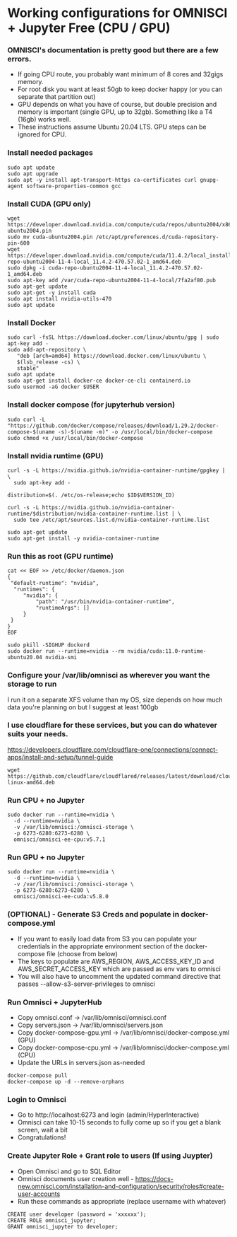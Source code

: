 # Working configurations for OMNISCI + Jupyter Free (CPU / GPU)

### OMNISCI's documentation is pretty good but there are a few errors.

- If going CPU route, you probably want minimum of 8 cores and 32gigs memory.
- For root disk you want at least 50gb to keep docker happy (or you can separate that partition out)
- GPU depends on what you have of course, but double precision and memory is important (single GPU, up to 32gb). Something like a T4 (16gb) works well.
- These instructions assume Ubuntu 20.04 LTS. GPU steps can be ignored for CPU.


### Install needed packages
```
sudo apt update
sudo apt upgrade
sudo apt -y install apt-transport-https ca-certificates curl gnupg-agent software-properties-common gcc
```

### Install CUDA (GPU only)
```
wget https://developer.download.nvidia.com/compute/cuda/repos/ubuntu2004/x86_64/cuda-ubuntu2004.pin
sudo mv cuda-ubuntu2004.pin /etc/apt/preferences.d/cuda-repository-pin-600
wget https://developer.download.nvidia.com/compute/cuda/11.4.2/local_installers/cuda-repo-ubuntu2004-11-4-local_11.4.2-470.57.02-1_amd64.deb
sudo dpkg -i cuda-repo-ubuntu2004-11-4-local_11.4.2-470.57.02-1_amd64.deb
sudo apt-key add /var/cuda-repo-ubuntu2004-11-4-local/7fa2af80.pub
sudo apt-get update
sudo apt-get -y install cuda
sudo apt install nvidia-utils-470
sudo apt update
```

### Install Docker
```
sudo curl -fsSL https://download.docker.com/linux/ubuntu/gpg | sudo apt-key add -
sudo add-apt-repository \
   "deb [arch=amd64] https://download.docker.com/linux/ubuntu \
   $(lsb_release -cs) \
   stable"
sudo apt update
sudo apt-get install docker-ce docker-ce-cli containerd.io
sudo usermod -aG docker $USER
```


### Install docker compose (for jupyterhub version)
```
sudo curl -L "https://github.com/docker/compose/releases/download/1.29.2/docker-compose-$(uname -s)-$(uname -m)" -o /usr/local/bin/docker-compose
sudo chmod +x /usr/local/bin/docker-compose
```


### Install nvidia runtime (GPU)
```
curl -s -L https://nvidia.github.io/nvidia-container-runtime/gpgkey | \
  sudo apt-key add -  

distribution=$(. /etc/os-release;echo $ID$VERSION_ID)

curl -s -L https://nvidia.github.io/nvidia-container-runtime/$distribution/nvidia-container-runtime.list | \
  sudo tee /etc/apt/sources.list.d/nvidia-container-runtime.list

sudo apt-get update
sudo apt-get install -y nvidia-container-runtime
```

### Run this as root (GPU runtime)
```
cat << EOF >> /etc/docker/daemon.json
{
 "default-runtime": "nvidia",
  "runtimes": {
     "nvidia": {
         "path": "/usr/bin/nvidia-container-runtime",
         "runtimeArgs": []
     }
 }
}
EOF

sudo pkill -SIGHUP dockerd
sudo docker run --runtime=nvidia --rm nvidia/cuda:11.0-runtime-ubuntu20.04 nvidia-smi
```

### Configure your /var/lib/omnisci as wherever you want the storage to run
I run it on a separate XFS volume than my OS, size depends on how much data you're planning on but I suggest at least 100gb


### I use cloudflare for these services, but you can do whatever suits your needs.
https://developers.cloudflare.com/cloudflare-one/connections/connect-apps/install-and-setup/tunnel-guide

```
wget https://github.com/cloudflare/cloudflared/releases/latest/download/cloudflared-linux-amd64.deb
```


### Run CPU + no Jupyter
```
sudo docker run --runtime=nvidia \
  -d --runtime=nvidia \
  -v /var/lib/omnisci:/omnisci-storage \
  -p 6273-6280:6273-6280 \
  omnisci/omnisci-ee-cpu:v5.7.1
```


### Run GPU + no Jupyter
```
sudo docker run --runtime=nvidia \
  -d --runtime=nvidia \
  -v /var/lib/omnisci:/omnisci-storage \
  -p 6273-6280:6273-6280 \
  omnisci/omnisci-ee-cuda:v5.8.0
```


### (OPTIONAL) - Generate S3 Creds and populate in docker-compose.yml
- If you want to easily load data from S3 you can populate your credentials in the appropriate environment section of the docker-compose file (choose from below)
- The keys to populate are AWS_REGION, AWS_ACCESS_KEY_ID and AWS_SECRET_ACCESS_KEY which are passed as env vars to omnisci
- You will also have to uncomment the updated command directive that passes --allow-s3-server-privileges to omnisci


### Run Omnisci + JupyterHub
- Copy omnisci.conf -> /var/lib/omnisci/omnisci.conf
- Copy servers.json -> /var/lib/omnisci/servers.json
- Copy docker-compose-gpu.yml -> /var/lib/omnisci/docker-compose.yml (GPU)
- Copy docker-compose-cpu.yml -> /var/lib/omnisci/docker-compose.yml (CPU)
- Update the URLs in servers.json as-needed

```
docker-compose pull
docker-compose up -d --remove-orphans
```

### Login to Omnisci
- Go to http://localhost:6273 and login (admin/HyperInteractive)
- Omnisci can take 10-15 seconds to fully come up so if you get a blank screen, wait a bit
- Congratulations!

### Create Jupyter Role + Grant role to users (If using Juypter)
- Open Omnisci and go to SQL Editor
- Omnisci documents user creation well - https://docs-new.omnisci.com/installation-and-configuration/security/roles#create-user-accounts
- Run these commands as appropriate (replace username with whatever)
```
CREATE user developer (password = 'xxxxxx');
CREATE ROLE omnisci_jupyter;
GRANT omnisci_jupyter to developer;
```
